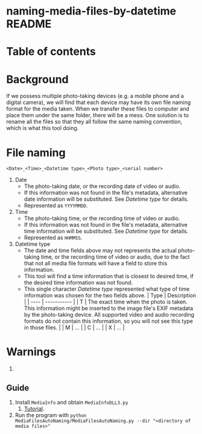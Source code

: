 # naming-media-files-by-datetime README

# Table of contents

# Background
If we possess multiple photo-taking devices (e.g. a mobile phone and a digital camera), we will find that each device may have its own file naming format for the media taken. When we transfer these files to computer and place them under the same folder, there will be a mess. One solution is to rename all the files so that they all follow the same naming convention, which is what this tool doing.

# File naming
```
<Date>_<Time>_<Datetime type>_<Photo type>_<serial number>
```
1. Date
   - The photo-taking date, or the recording date of video or audio.
   - If this information was not found in the file's metadata, alternative date information will be substituted. See *Datetime type* for details.
   - Represented as `YYYYMMDD`.
2. Time
   - The photo-taking time, or the recording time of video or audio.
   - If this information was not found in the file's metadata, alternative time information will be substituted. See *Datetime type* for details.
   - Represented as `HHMMSS`.
3. Datetime type
   - The date and time fields above may not represents the actual photo-taking time, or the recording time of video or audio, due to the fact that not all media file formats will have a field to store this information. 
   - This tool will find a time information that is closest to desired time, if the desired time information was not found.
   - This single character *Datetime type* represented what type of time information was chosen for the two fields above.
      | Type | Description |
      | ---- | ----------- |
      | T    | The exact time when the photo is taken. This information might be inserted to the image file's EXIF metadata by the photo-taking device. All supported video and audio recording formats do not contain this information, so you will not see this type in those files. |
      | M    | ... |
      | C    | ... |
      | X    | ... |

# Warnings
1. 


## Guide
1. Install `MediaInfo` and obtain `MediaInfoDLL3.py`
   1. [Tutorial](https://stackoverflow.com/a/15043503).
2. Run the program with `python MediaFilesAutoNaming/MediaFilesAutoNaming.py --dir "<directory of media files>"`
